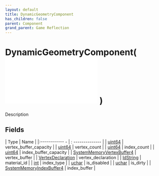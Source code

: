 ```yaml
---
layout: default
title: DynamicGeometryComponent
has_children: false
parent: Component
grand_parent: Game Reflection
---
```

# DynamicGeometryComponent( ![ RenderableComponent ](game-reflection/components/renderable_component.md) )
Description 

## Fields
| Type | Name |
|:------------ - | : -------------- |
| [uint64](game-reflection/components/uint64.md) | vertex_buffer_capacity |
| [uint64](game-reflection/components/uint64.md) | vertex_count |
| [uint64](game-reflection/components/uint64.md) | index_count |
| [uint64](game-reflection/components/uint64.md) | index_buffer_capacity |
| [SystemMemoryVertexBuffer4](game-reflection/components/system_memory_vertex_buffer4.md) | vertex_buffer |
| [VertexDeclaration](game-reflection/components/vertex_declaration.md) | vertex_declaration |
| [IdString](game-reflection/components/id_string.md) | material_id |
| [int](game-reflection/enums/int.md) | index_type |
| [uchar](game-reflection/enums/uchar.md) | is_disabled |
| [uchar](game-reflection/enums/uchar.md) | is_dirty |
| [SystemMemoryIndexBuffer4](game-reflection/components/system_memory_index_buffer4.md) | index_buffer |
